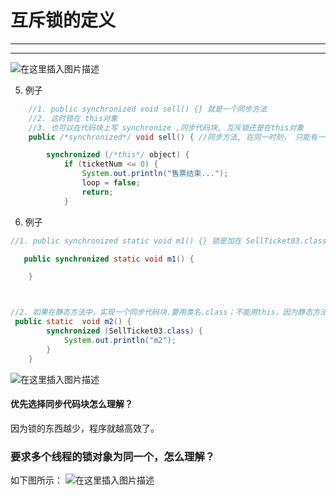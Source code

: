 ﻿# 互斥锁的定义
---
---


![在这里插入图片描述](https://img-blog.csdnimg.cn/5df7444703bb4e95bca02460f6155d29.png?x-oss-process=image/watermark,type_ZHJvaWRzYW5zZmFsbGJhY2s,shadow_50,text_Q1NETiBATkpVU1RaSkM=,size_20,color_FFFFFF,t_70,g_se,x_16)




5. 例子

```java
    //1. public synchronized void sell() {} 就是一个同步方法
    //2. 这时锁在 this对象
    //3. 也可以在代码块上写 synchronize ,同步代码块, 互斥锁还是在this对象
    public /*synchronized*/ void sell() { //同步方法, 在同一时刻， 只能有一个线程来执行sell方法

        synchronized (/*this*/ object) {
            if (ticketNum <= 0) {
                System.out.println("售票结束...");
                loop = false;
                return;
            }
```





 


6. 例子


```java
//1. public synchronized static void m1() {} 锁是加在 SellTicket03.class

   public synchronized static void m1() {

    }
```



```java


//2. 如果在静态方法中，实现一个同步代码块.要用类名.class；不能用this，因为静态方法中没有this。
 public static  void m2() {
        synchronized (SellTicket03.class) {
            System.out.println("m2");
        }
    }
```




![在这里插入图片描述](https://img-blog.csdnimg.cn/25cdfdf1ef6d4cdeb4610f5b6b967388.png?x-oss-process=image/watermark,type_ZHJvaWRzYW5zZmFsbGJhY2s,shadow_50,text_Q1NETiBATkpVU1RaSkM=,size_20,color_FFFFFF,t_70,g_se,x_16)


#### 优先选择同步代码块怎么理解？
因为锁的东西越少，程序就越高效了。


### 要求多个线程的锁对象为同一个，怎么理解？
如下图所示：
![在这里插入图片描述](https://img-blog.csdnimg.cn/6e87eb4c646441ef979903be6c9e3bec.png?x-oss-process=image/watermark,type_ZHJvaWRzYW5zZmFsbGJhY2s,shadow_50,text_Q1NETiBATkpVU1RaSkM=,size_20,color_FFFFFF,t_70,g_se,x_16)

